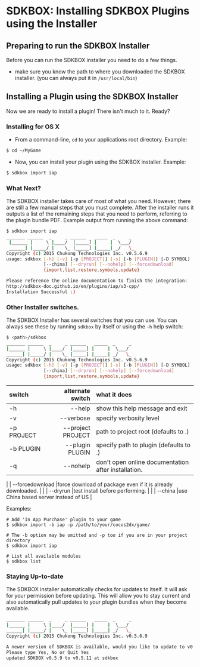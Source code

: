 # SDKBOX: Installing SDKBOX Plugins using the Installer

## Preparing to run the SDKBOX Installer
Before you can run the SDKBOX installer you need to do a few things.
* make sure you know the path to where you downloaded the SDKBOX installer. (you can always put it in `/usr/local/bin`)

## Installing a Plugin using the SDKBOX Installer
Now we are ready to install a plugin! There isn't much to it. Ready?

### Installing for OS X
* From a command-line, `cd` to your applications root directory. Example:
```sh
$ cd ~/MyGame
```

* Now, you can install your plugin using the SDKBOX installer. Example:
```sh
$ sdkbox import iap
```

### What Next?
The SDKBOX installer takes care of most of what you need. However, there are still a few manual steps that you must complete. After the installer runs it outputs a list of the remaining steps that you need to perform, referring to the plugin bundle PDF. Example output from running the above command:
```sh
$ sdkbox import iap
_______ ______  _     _ ______   _____  _     _
 |______ |     \ |____/  |_____] |     |  \___/
 ______| |_____/ |    \_ |_____] |_____| _/   \_
Copyright (c) 2015 Chukong Technologies Inc. v0.5.6.9
usage: sdkbox [-h] [-v] [-p [PROJECT]] [-s] [-b [PLUGIN]] [-D SYMBOL]
              [--china] [--dryrun] [--nohelp] [--forcedownload]
              {import,list,restore,symbols,update}

Please reference the online documentation to finish the integration:
http://sdkbox-doc.github.io/en/plugins/iap/v3-cpp/
Installation Successful :)
```

### Other Installer switches.
The SDKBOX Installer has several switches that you can use. You can always see these by running `sdkbox` by itself or using the `-h` help switch:
```sh
$ <path>/sdkbox
_______ ______  _     _ ______   _____  _     _
|______ |     \ |____/  |_____] |     |  \___/
______| |_____/ |    \_ |_____] |_____| _/   \_
Copyright (c) 2015 Chukong Technologies Inc. v0.5.6.9
usage: sdkbox [-h] [-v] [-p [PROJECT]] [-s] [-b [PLUGIN]] [-D SYMBOL]
              [--china] [--dryrun] [--nohelp] [--forcedownload]
              {import,list,restore,symbols,update}
```

| switch  | alternate switch  | what it does |
| :------------ |---------------:| :-----|
| -h      | --help          |show this help message and exit |
| -v      | --verbose       |specify verbosity level |
| -p PROJECT | --project PROJECT |path to project root (defaults to .) |
| -b PLUGIN | --plugin PLUGIN |specify path to plugin (defaults to .) |
| -q | --nohelp |don't open online documentation after installation. |

|         | --forcedownload |force download of package even if it is already downloaded. |
|         | --dryrun        |test install before performing. |
|         | --china        |use China based server instead of US |

Examples:
```
# Add 'In App Purchase' plugin to your game
$ sdkbox import -b iap -p /path/to/your/cocos2dx/game/
```

```
# The -b option may be omitted and -p too if you are in your project directory
$ sdkbox import iap
```

```
# List all available modules
$ sdkbox list
```

### Staying Up-to-date
The SDKBOX installer automatically checks for updates to itself. It will ask for your permission before updating. This will allow you to stay current and also automatically pull updates to your plugin bundles when they become available.
```sh
_______ ______  _     _ ______   _____  _     _
|______ |     \ |____/  |_____] |     |  \___/
______| |_____/ |    \_ |_____] |_____| _/   \_
Copyright (c) 2015 Chukong Technologies Inc. v0.5.6.9

A newer version of SDKBOX is available, would you like to update to v0.5.11?
Please type Yes, No or Quit Yes
updated SDKBOX v0.5.9 to v0.5.11 at sdkbox
```

